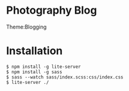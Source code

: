 # Photography Blog

Theme:Blogging

# Installation

```
$ npm install -g lite-server
$ npm install -g sass
$ sass --watch sass/index.scss:css/index.css
$ lite-server ./
```
